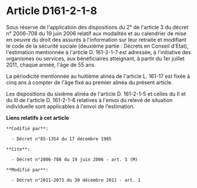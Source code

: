 # Article D161-2-1-8

Sous réserve de l'application des dispositions du 2° de l'article 3 du décret n° 2006-708 du 19 juin 2006 relatif aux
modalités et au calendrier de mise en oeuvre du droit des assurés à l'information sur leur retraite et modifiant le code de
la sécurité sociale (deuxième partie : Décrets en Conseil d'Etat), l'estimation mentionnée à l'article D. 161-2-1-7 est
adressée, à l'initiative des organismes ou services, aux bénéficiaires atteignant, à partir du 1er juillet 2011, chaque
année, l'âge de 55 ans.

La périodicité mentionnée au huitième alinéa de l'article L. 161-17 est fixée à cinq ans à compter de l'âge fixé au premier
alinéa du présent article.

Les dispositions du sixième alinéa de l'article D. 161-2-1-5  et celles du II et du III de l'article D. 161-2-1-6 relatives à
l'envoi du relevé de situation individuelle sont applicables à l'envoi de l'estimation.

**Liens relatifs à cet article**

	**Codifié par**:

	  - Décret n°85-1354 du 17 décembre 1985

	**Cite**:

	  - Décret n°2006-708 du 19 juin 2006 - art. 3 (M)

	**Modifié par**:

	  - Décret n°2011-2073 du 30 décembre 2011 - art. 1
